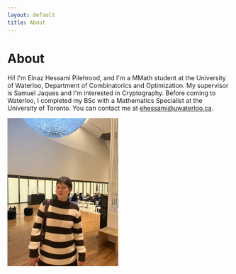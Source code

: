 ```yaml
---
layout: default
title: About
---
```


# About

Hi! I'm Elnaz Hessami Pilehrood, and I'm a MMath student at the University of Waterloo, Department of Combinatorics and Optimization. My supervisor is Samuel Jaques and I'm interested in Cryptography. Before coming to Waterloo, I completed my BSc with a Mathematics Specialist at the University of Toronto. You can contact me at ehessami@uwaterloo.ca. 



<img src="images/my_photo.jpg" alt="Me" width="250">




